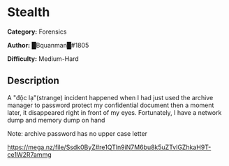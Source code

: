 # Stealth

**Category:** Forensics

**Author:** █Bquanman█#1805

**Difficulty:** Medium-Hard


## Description
A "độc lạ"(strange) incident happened when I had just used the archive manager to password protect my confidential document then a moment later, it disappeared right in front of my eyes. Fortunately, I have a network dump and memory dump on hand

Note: archive password has no upper case letter

https://mega.nz/file/Ssdk0ByZ#re1QTln9iN7M6bu8k5uZTvlGZhkaH9T-ce1W2R7ammg
